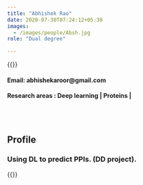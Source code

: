 ```yaml
---
title: "Abhishek Rao"
date: 2020-07-30T07:24:12+05:30
images:
  - /images/people/Absh.jpg
role: "Dual degree"

---
```


{{<rawhtml>}} 
<div align="justify">
<h4>Email: abhishekaroor@gmail.com</h4>
<h4>Research areas : Deep learning | Proteins |</h4><br>
</div>
<br>
<div>
	<h2>Profile</h2>
	<h3>
		Using DL to predict PPIs. (DD project).
    <br>
</div>

{{</rawhtml>}}